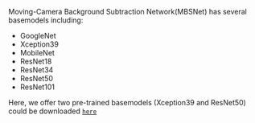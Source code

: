 Moving-Camera Background Subtraction Network(MBSNet) has several basemodels including:
* GoogleNet
* Xception39
* MobileNet
* ResNet18
* ResNet34
* ResNet50
* ResNet101

Here, we offer two pre-trained basemodels (Xception39 and ResNet50) could be downloaded [`here`]()
